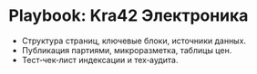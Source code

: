 # Playbook: Kra42 Электроника

- Структура страниц, ключевые блоки, источники данных.
- Публикация партиями, микроразметка, таблицы цен.
- Тест‑чек‑лист индексации и тех‑аудита.
